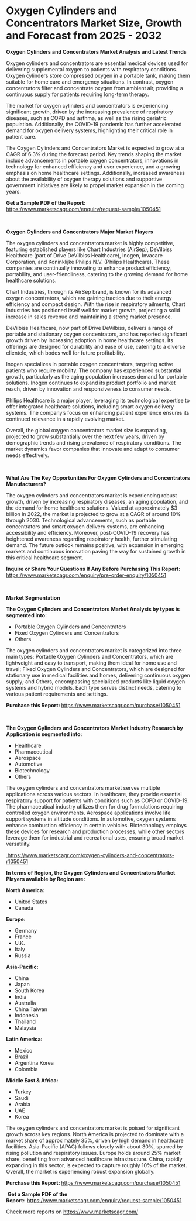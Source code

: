<p><h1>Oxygen Cylinders and Concentrators Market Size, Growth and Forecast from 2025 - 2032</h1></p><p><strong>Oxygen Cylinders and Concentrators Market Analysis and Latest Trends</strong></p>
<p><p>Oxygen cylinders and concentrators are essential medical devices used for delivering supplemental oxygen to patients with respiratory conditions. Oxygen cylinders store compressed oxygen in a portable tank, making them suitable for home care and emergency situations. In contrast, oxygen concentrators filter and concentrate oxygen from ambient air, providing a continuous supply for patients requiring long-term therapy.</p><p>The market for oxygen cylinders and concentrators is experiencing significant growth, driven by the increasing prevalence of respiratory diseases, such as COPD and asthma, as well as the rising geriatric population. Additionally, the COVID-19 pandemic has further accelerated demand for oxygen delivery systems, highlighting their critical role in patient care.</p><p>The Oxygen Cylinders and Concentrators Market is expected to grow at a CAGR of 6.3% during the forecast period. Key trends shaping the market include advancements in portable oxygen concentrators, innovations in technology for enhanced efficiency and user experience, and a growing emphasis on home healthcare settings. Additionally, increased awareness about the availability of oxygen therapy solutions and supportive government initiatives are likely to propel market expansion in the coming years.</p></p>
<p><strong>Get a Sample PDF of the Report:&nbsp;</strong> <a href="https://www.marketscagr.com/enquiry/request-sample/1050451?utm_campaign=2631&utm_medium=2&utm_source=Github&utm_content=ia&utm_term=08042025&utm_id=oxygen-cylinders-and-concentrators">https://www.marketscagr.com/enquiry/request-sample/1050451</a></p>
<p>&nbsp;</p>
<p><strong>Oxygen Cylinders and Concentrators Major Market Players</strong></p>
<p><p>The oxygen cylinders and concentrators market is highly competitive, featuring established players like Chart Industries (AirSep), DeVilbiss Healthcare (part of Drive DeVilbiss Healthcare), Inogen, Invacare Corporation, and Koninklijke Philips N.V. (Philips Healthcare). These companies are continually innovating to enhance product efficiency, portability, and user-friendliness, catering to the growing demand for home healthcare solutions.</p><p>Chart Industries, through its AirSep brand, is known for its advanced oxygen concentrators, which are gaining traction due to their energy efficiency and compact design. With the rise in respiratory ailments, Chart Industries has positioned itself well for market growth, projecting a solid increase in sales revenue and maintaining a strong market presence.</p><p>DeVilbiss Healthcare, now part of Drive DeVilbiss, delivers a range of portable and stationary oxygen concentrators, and has reported significant growth driven by increasing adoption in home healthcare settings. Its offerings are designed for durability and ease of use, catering to a diverse clientele, which bodes well for future profitability.</p><p>Inogen specializes in portable oxygen concentrators, targeting active patients who require mobility. The company has experienced substantial growth, particularly as the aging population increases demand for portable solutions. Inogen continues to expand its product portfolio and market reach, driven by innovation and responsiveness to consumer needs.</p><p>Philips Healthcare is a major player, leveraging its technological expertise to offer integrated healthcare solutions, including smart oxygen delivery systems. The company’s focus on enhancing patient experience ensures its continued relevance in a rapidly evolving market.</p><p>Overall, the global oxygen concentrators market size is expanding, projected to grow substantially over the next few years, driven by demographic trends and rising prevalence of respiratory conditions. The market dynamics favor companies that innovate and adapt to consumer needs effectively.</p></p>
<p>&nbsp;</p>
<p><strong>What Are The Key Opportunities For Oxygen Cylinders and Concentrators Manufacturers?</strong></p>
<p><p>The oxygen cylinders and concentrators market is experiencing robust growth, driven by increasing respiratory diseases, an aging population, and the demand for home healthcare solutions. Valued at approximately $3 billion in 2022, the market is projected to grow at a CAGR of around 10% through 2030. Technological advancements, such as portable concentrators and smart oxygen delivery systems, are enhancing accessibility and efficiency. Moreover, post-COVID-19 recovery has heightened awareness regarding respiratory health, further stimulating demand. The future outlook remains positive, with expansion in emerging markets and continuous innovation paving the way for sustained growth in this critical healthcare segment.</p></p>
<p><strong>Inquire or Share Your Questions If Any Before Purchasing This Report:</strong> <a href="https://www.marketscagr.com/enquiry/pre-order-enquiry/1050451?utm_campaign=2631&utm_medium=2&utm_source=Github&utm_content=ia&utm_term=08042025&utm_id=oxygen-cylinders-and-concentrators">https://www.marketscagr.com/enquiry/pre-order-enquiry/1050451</a></p>
<p>&nbsp;</p>
<p><strong>Market Segmentation</strong></p>
<p><strong>The Oxygen Cylinders and Concentrators Market Analysis by types is segmented into:</strong></p>
<p><ul><li>Portable Oxygen Cylinders and Concentrators</li><li>Fixed Oxygen Cylinders and Concentrators</li><li>Others</li></ul></p>
<p><p>The oxygen cylinders and concentrators market is categorized into three main types: Portable Oxygen Cylinders and Concentrators, which are lightweight and easy to transport, making them ideal for home use and travel; Fixed Oxygen Cylinders and Concentrators, which are designed for stationary use in medical facilities and homes, delivering continuous oxygen supply; and Others, encompassing specialized products like liquid oxygen systems and hybrid models. Each type serves distinct needs, catering to various patient requirements and settings.</p></p>
<p><strong>Purchase this Report:&nbsp;</strong><a href="https://www.marketscagr.com/purchase/1050451?utm_campaign=2631&utm_medium=2&utm_source=Github&utm_content=ia&utm_term=08042025&utm_id=oxygen-cylinders-and-concentrators">https://www.marketscagr.com/purchase/1050451</a></p>
<p>&nbsp;</p>
<p><strong>The Oxygen Cylinders and Concentrators Market Industry Research by Application is segmented into:</strong></p>
<p><ul><li>Healthcare</li><li>Pharmaceutical</li><li>Aerospace</li><li>Automotive</li><li>Biotechnology</li><li>Others</li></ul></p>
<p><p>The oxygen cylinders and concentrators market serves multiple applications across various sectors. In healthcare, they provide essential respiratory support for patients with conditions such as COPD or COVID-19. The pharmaceutical industry utilizes them for drug formulations requiring controlled oxygen environments. Aerospace applications involve life support systems in altitude conditions. In automotive, oxygen systems enhance combustion efficiency in certain vehicles. Biotechnology employs these devices for research and production processes, while other sectors leverage them for industrial and recreational uses, ensuring broad market versatility.</p></p>
<p><a href="https://www.marketscagr.com/oxygen-cylinders-and-concentrators-r1050451?utm_campaign=2631&utm_medium=2&utm_source=Github&utm_content=ia&utm_term=08042025&utm_id=oxygen-cylinders-and-concentrators">&nbsp;https://www.marketscagr.com/oxygen-cylinders-and-concentrators-r1050451</a></p>
<p><strong>In terms of Region, the Oxygen Cylinders and Concentrators Market Players available by Region are:</strong></p>
<p>
    <p> <strong> North America: </strong>
        <ul>
            <li>United States</li>
            <li>Canada</li>
        </ul>
        </p> 
    <p> <strong> Europe: </strong>
        <ul>
            <li>Germany</li>
            <li>France</li>
            <li>U.K.</li>
            <li>Italy</li>
            <li>Russia</li>
        </ul>
        </p> 
    <p> <strong> Asia-Pacific: </strong>
        <ul>
            <li>China</li>
            <li>Japan</li>
            <li>South Korea</li>
            <li>India</li>
            <li>Australia</li>
            <li>China Taiwan</li>
            <li>Indonesia</li>
            <li>Thailand</li>
            <li>Malaysia</li>
        </ul>
        </p> 
    <p> <strong> Latin America: </strong>
        <ul>
            <li>Mexico</li>
            <li>Brazil</li>
            <li>Argentina Korea</li>
            <li>Colombia</li>
        </ul>
        </p> 
    <p> <strong> Middle East & Africa: </strong>
        <ul>
            <li>Turkey</li>
            <li>Saudi</li>
            <li>Arabia</li>
            <li>UAE</li>
            <li>Korea</li>
        </ul>
    </p>
    </p>
<p><p>The oxygen cylinders and concentrators market is poised for significant growth across key regions. North America is projected to dominate with a market share of approximately 35%, driven by high demand in healthcare facilities. Asia-Pacific (APAC) follows closely with about 30%, spurred by rising pollution and respiratory issues. Europe holds around 25% market share, benefiting from advanced healthcare infrastructure. China, rapidly expanding in this sector, is expected to capture roughly 10% of the market. Overall, the market is experiencing robust expansion globally.</p></p>
<p><strong>Purchase this Report: </strong><a href="https://www.marketscagr.com/purchase/1050451?utm_campaign=2631&utm_medium=2&utm_source=Github&utm_content=ia&utm_term=08042025&utm_id=oxygen-cylinders-and-concentrators">https://www.marketscagr.com/purchase/1050451</a></p>
<p>&nbsp;<strong>Get a Sample PDF of the Report:&nbsp;&nbsp;</strong><a href="https://www.marketscagr.com/enquiry/request-sample/1050451?utm_campaign=2631&utm_medium=2&utm_source=Github&utm_content=ia&utm_term=08042025&utm_id=oxygen-cylinders-and-concentrators">https://www.marketscagr.com/enquiry/request-sample/1050451</a></p>
<p><strong></strong></p>
<p>Check more reports on <a href="https://www.marketscagr.com/?utm_campaign=2631&utm_medium=2&utm_source=Github&utm_content=ia&utm_term=08042025&utm_id=oxygen-cylinders-and-concentrators">https://www.marketscagr.com/</a></p>